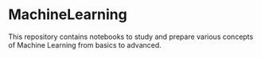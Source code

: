 # MachineLearning
This repository contains notebooks to study and prepare various concepts of Machine Learning from basics to advanced.
